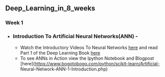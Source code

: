 ## Deep_Learning_in_8_weeks
### Week 1

- ### Introduction To Artificial Neural Networks(ANN) -
    - Watch the Introductory Videos To Neural Networks [here](https://www.youtube.com/watch?v=ZzWaow1Rvho&list=PLxt59R_fWVzT9bDxA76AHm3ig0Gg9S3So) and read Part 1 of the Deep Learning Book
     [here](http://www.deeplearningbook.org/)
     - To see ANNs in Action view the Ipython Notebook and Blogpost [here](https://www.bogotobogo.com/python/scikit-learn/Artificial-     Neural-Network-ANN-1-Introduction.php)

